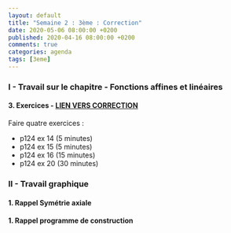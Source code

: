 ```yaml
---
layout: default
title: "Semaine 2 : 3ème : Correction"
date: 2020-05-06 08:00:00 +0200
published: 2020-04-16 08:00:00 +0200
comments: true
categories: agenda
tags: [3eme]
---
```



### I - Travail sur le chapitre - Fonctions affines et linéaires

#### 3. Exercices - [LIEN VERS CORRECTION](/assets/doc/3eme/S2/3c2-continuite-cor.pdf)

Faire quatre exercices :

* p124 ex 14 (5 minutes)
* p124 ex 15 (5 minutes)
* p124 ex 16 (15 minutes)
* p124 ex 20 (30 minutes)

<!--more-->

### II - Travail graphique

#### 1. Rappel Symétrie axiale

#### 1. Rappel programme de construction 
